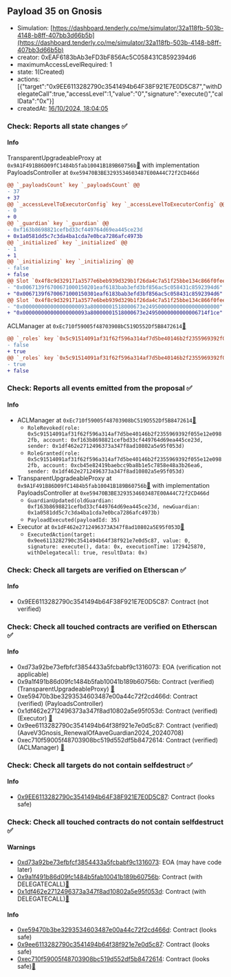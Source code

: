 ## Payload 35 on Gnosis

- Simulation: [https://dashboard.tenderly.co/me/simulator/32a118fb-503b-4148-b8ff-407bb3d66b5b](https://dashboard.tenderly.co/me/simulator/32a118fb-503b-4148-b8ff-407bb3d66b5b)
- creator: 0xEAF6183bAb3eFD3bF856Ac5C058431C8592394d6
- maximumAccessLevelRequired: 1
- state: 1(Created)
- actions: [{"target":"0x9EE6113282790c3541494b64F38F921E7E0D5C87","withDelegateCall":true,"accessLevel":1,"value":"0","signature":"execute()","callData":"0x"}]
- createdAt: [16/10/2024, 18:04:05](https://gnosisscan.io/tx/0x44de9310885a53315febf859f5eaf637063356d3d0ba1556a6526670153ed55b)

### Check: Reports all state changes :white_check_mark:

#### Info


TransparentUpgradeableProxy at `0x9A1F491B86D09fC1484b5fab10041B189B60756b`[:ghost:](https://github.com/bgd-labs/aave-address-book "GovernanceV3Gnosis.PAYLOADS_CONTROLLER") with implementation PayloadsController at `0xe59470B3BE3293534603487E00A44C72f2CD466d`
```diff
@@ `_payloadsCount` key `_payloadsCount` @@
- 37
+ 37
@@ `_accessLevelToExecutorConfig` key `_accessLevelToExecutorConfig` @@
- 0
+ 0
@@ `_guardian` key `_guardian` @@
- 0xf163b8698821cefbd33cf449764d69ea445ce23d
+ 0x1a0581dd5c7c3da4ba1cda7e0bca7286afc4973b
@@ `_initialized` key `_initialized` @@
- 1
+ 1
@@ `_initializing` key `_initializing` @@
- false
+ false
@@ Slot `0x4f8c9d329171a3577e6beb939d329b1f26da4c7a51f25bbe134c866f0feee945` @@
- "0x0067139f6700671000150201eaf6183bab3efd3bf856ac5c058431c8592394d6"
+ "0x0067139f6700671000150301eaf6183bab3efd3bf856ac5c058431c8592394d6"
@@ Slot `0x4f8c9d329171a3577e6beb939d329b1f26da4c7a51f25bbe134c866f0feee946` @@
- "0x000000000000000000093a80000001518000673e249500000000000000000000"
+ "0x000000000000000000093a80000001518000673e24950000000000006714f1ce"
```

ACLManager at `0xEc710f59005f48703908bC519D552Df5B8472614`[:ghost:](https://github.com/bgd-labs/aave-address-book "AaveV3Gnosis.ACL_MANAGER")
```diff
@@ `_roles` key `0x5c91514091af31f62f596a314af7d5be40146b2f2355969392f055e12e0982fb.members.0xcb45e82419baebcc9ba8b1e5c7858e48a3b26ea6` @@
- false
+ true
@@ `_roles` key `0x5c91514091af31f62f596a314af7d5be40146b2f2355969392f055e12e0982fb.members.0xf163b8698821cefbd33cf449764d69ea445ce23d` @@
- true
+ false
```


### Check: Reports all events emitted from the proposal :white_check_mark:

#### Info

- ACLManager at `0xEc710f59005f48703908bC519D552Df5B8472614`[:ghost:](https://github.com/bgd-labs/aave-address-book "AaveV3Gnosis.ACL_MANAGER")
  - `RoleRevoked(role: 0x5c91514091af31f62f596a314af7d5be40146b2f2355969392f055e12e0982fb, account: 0xf163b8698821cefbd33cf449764d69ea445ce23d, sender: 0x1df462e2712496373a347f8ad10802a5e95f053d)`
  - `RoleGranted(role: 0x5c91514091af31f62f596a314af7d5be40146b2f2355969392f055e12e0982fb, account: 0xcb45e82419baebcc9ba8b1e5c7858e48a3b26ea6, sender: 0x1df462e2712496373a347f8ad10802a5e95f053d)`
- TransparentUpgradeableProxy at `0x9A1F491B86D09fC1484b5fab10041B189B60756b`[:ghost:](https://github.com/bgd-labs/aave-address-book "GovernanceV3Gnosis.PAYLOADS_CONTROLLER") with implementation PayloadsController at `0xe59470B3BE3293534603487E00A44C72f2CD466d`
  - `GuardianUpdated(oldGuardian: 0xf163b8698821cefbd33cf449764d69ea445ce23d, newGuardian: 0x1a0581dd5c7c3da4ba1cda7e0bca7286afc4973b)`
  - `PayloadExecuted(payloadId: 35)`
- Executor at `0x1dF462e2712496373A347f8ad10802a5E95f053D`[:ghost:](https://github.com/bgd-labs/aave-address-book "AaveV3Gnosis.ACL_ADMIN, GovernanceV3Gnosis.EXECUTOR_LVL_1")
  - `ExecutedAction(target: 0x9ee6113282790c3541494b64f38f921e7e0d5c87, value: 0, signature: execute(), data: 0x, executionTime: 1729425870, withDelegatecall: true, resultData: 0x)`

### Check: Check all targets are verified on Etherscan :white_check_mark:

#### Info

- 0x9EE6113282790c3541494b64F38F921E7E0D5C87: Contract (not verified) 

### Check: Check all touched contracts are verified on Etherscan :white_check_mark:

#### Info

- 0xd73a92be73efbfcf3854433a5fcbabf9c1316073: EOA (verification not applicable)
- 0x9a1f491b86d09fc1484b5fab10041b189b60756b: Contract (verified) (TransparentUpgradeableProxy) [:ghost:](https://github.com/bgd-labs/aave-address-book "GovernanceV3Gnosis.PAYLOADS_CONTROLLER")
- 0xe59470b3be3293534603487e00a44c72f2cd466d: Contract (verified) (PayloadsController) 
- 0x1df462e2712496373a347f8ad10802a5e95f053d: Contract (verified) (Executor) [:ghost:](https://github.com/bgd-labs/aave-address-book "AaveV3Gnosis.ACL_ADMIN, GovernanceV3Gnosis.EXECUTOR_LVL_1")
- 0x9ee6113282790c3541494b64f38f921e7e0d5c87: Contract (verified) (AaveV3Gnosis_RenewalOfAaveGuardian2024_20240708) 
- 0xec710f59005f48703908bc519d552df5b8472614: Contract (verified) (ACLManager) [:ghost:](https://github.com/bgd-labs/aave-address-book "AaveV3Gnosis.ACL_MANAGER")

### Check: Check all targets do not contain selfdestruct :white_check_mark:

#### Info

- [0x9EE6113282790c3541494b64F38F921E7E0D5C87](https://gnosisscan.io/address/0x9EE6113282790c3541494b64F38F921E7E0D5C87): Contract (looks safe)

### Check: Check all touched contracts do not contain selfdestruct :white_check_mark:

#### Warnings

- [0xd73a92be73efbfcf3854433a5fcbabf9c1316073](https://gnosisscan.io/address/0xd73a92be73efbfcf3854433a5fcbabf9c1316073): EOA (may have code later)
- [0x9a1f491b86d09fc1484b5fab10041b189b60756b](https://gnosisscan.io/address/0x9a1f491b86d09fc1484b5fab10041b189b60756b): Contract (with DELEGATECALL)[:ghost:](https://github.com/bgd-labs/aave-address-book "GovernanceV3Gnosis.PAYLOADS_CONTROLLER")
- [0x1df462e2712496373a347f8ad10802a5e95f053d](https://gnosisscan.io/address/0x1df462e2712496373a347f8ad10802a5e95f053d): Contract (with DELEGATECALL)[:ghost:](https://github.com/bgd-labs/aave-address-book "AaveV3Gnosis.ACL_ADMIN, GovernanceV3Gnosis.EXECUTOR_LVL_1")

#### Info

- [0xe59470b3be3293534603487e00a44c72f2cd466d](https://gnosisscan.io/address/0xe59470b3be3293534603487e00a44c72f2cd466d): Contract (looks safe)
- [0x9ee6113282790c3541494b64f38f921e7e0d5c87](https://gnosisscan.io/address/0x9ee6113282790c3541494b64f38f921e7e0d5c87): Contract (looks safe)
- [0xec710f59005f48703908bc519d552df5b8472614](https://gnosisscan.io/address/0xec710f59005f48703908bc519d552df5b8472614): Contract (looks safe)[:ghost:](https://github.com/bgd-labs/aave-address-book "AaveV3Gnosis.ACL_MANAGER")

